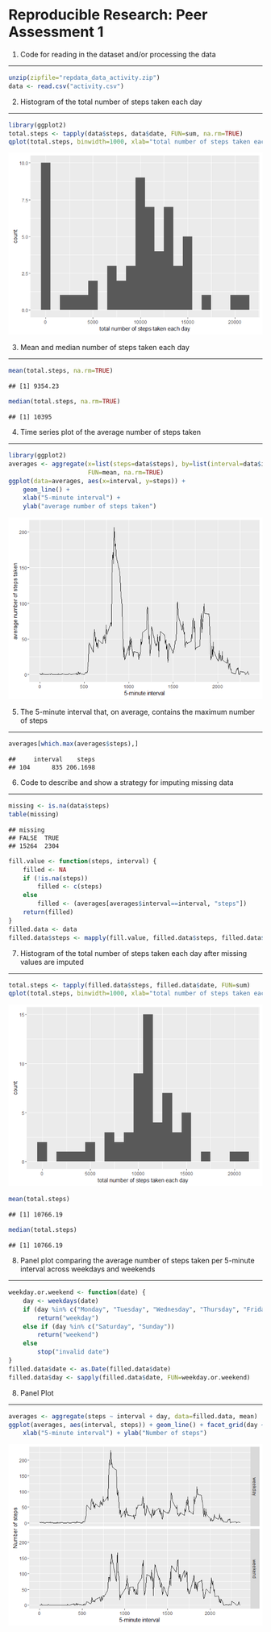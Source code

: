 Reproducible Research: Peer Assessment 1
========================================

1. Code for reading in the dataset and/or processing the data
-------------------------------------------------------------

``` r
unzip(zipfile="repdata_data_activity.zip")
data <- read.csv("activity.csv")
```

2. Histogram of the total number of steps taken each day
--------------------------------------------------------

``` r
library(ggplot2)
total.steps <- tapply(data$steps, data$date, FUN=sum, na.rm=TRUE)
qplot(total.steps, binwidth=1000, xlab="total number of steps taken each day")
```

![](PA1_template_files/figure-markdown_github/unnamed-chunk-1-1.png)

3. Mean and median number of steps taken each day
-------------------------------------------------

``` r
mean(total.steps, na.rm=TRUE)
```

    ## [1] 9354.23

``` r
median(total.steps, na.rm=TRUE)
```

    ## [1] 10395

4. Time series plot of the average number of steps taken
--------------------------------------------------------

``` r
library(ggplot2)
averages <- aggregate(x=list(steps=data$steps), by=list(interval=data$interval),
                      FUN=mean, na.rm=TRUE)
ggplot(data=averages, aes(x=interval, y=steps)) +
    geom_line() +
    xlab("5-minute interval") +
    ylab("average number of steps taken")
```

![](PA1_template_files/figure-markdown_github/unnamed-chunk-3-1.png)

5. The 5-minute interval that, on average, contains the maximum number of steps
-------------------------------------------------------------------------------

``` r
averages[which.max(averages$steps),]
```

    ##     interval    steps
    ## 104      835 206.1698

6. Code to describe and show a strategy for imputing missing data
-----------------------------------------------------------------

``` r
missing <- is.na(data$steps)
table(missing)
```

    ## missing
    ## FALSE  TRUE 
    ## 15264  2304

``` r
fill.value <- function(steps, interval) {
    filled <- NA
    if (!is.na(steps))
        filled <- c(steps)
    else
        filled <- (averages[averages$interval==interval, "steps"])
    return(filled)
}
filled.data <- data
filled.data$steps <- mapply(fill.value, filled.data$steps, filled.data$interval)
```

7. Histogram of the total number of steps taken each day after missing values are imputed
-----------------------------------------------------------------------------------------

``` r
total.steps <- tapply(filled.data$steps, filled.data$date, FUN=sum)
qplot(total.steps, binwidth=1000, xlab="total number of steps taken each day")
```

![](PA1_template_files/figure-markdown_github/unnamed-chunk-5-1.png)

``` r
mean(total.steps)
```

    ## [1] 10766.19

``` r
median(total.steps)
```

    ## [1] 10766.19

8. Panel plot comparing the average number of steps taken per 5-minute interval across weekdays and weekends
------------------------------------------------------------------------------------------------------------

``` r
weekday.or.weekend <- function(date) {
    day <- weekdays(date)
    if (day %in% c("Monday", "Tuesday", "Wednesday", "Thursday", "Friday"))
        return("weekday")
    else if (day %in% c("Saturday", "Sunday"))
        return("weekend")
    else
        stop("invalid date")
}
filled.data$date <- as.Date(filled.data$date)
filled.data$day <- sapply(filled.data$date, FUN=weekday.or.weekend)
```

8. Panel Plot
-------------

``` r
averages <- aggregate(steps ~ interval + day, data=filled.data, mean)
ggplot(averages, aes(interval, steps)) + geom_line() + facet_grid(day ~ .) +
    xlab("5-minute interval") + ylab("Number of steps")
```

![](PA1_template_files/figure-markdown_github/unnamed-chunk-7-1.png)
